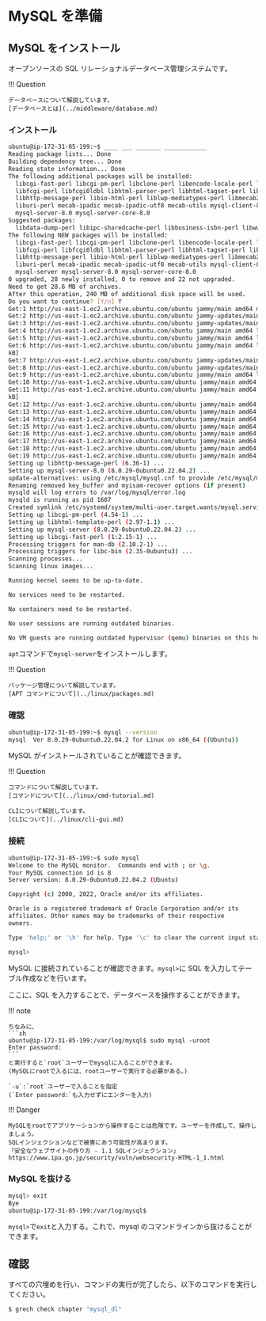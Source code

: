 # MySQL を準備

## MySQL をインストール

オープンソースの SQL リレーショナルデータベース管理システムです。

!!! Question

    データベースについて解説しています。
    [データベースとは](../middleware/database.md)

### インストール

```sh
ubuntu@ip-172-31-85-199:~$ ____ ___ _______ ____________
Reading package lists... Done
Building dependency tree... Done
Reading state information... Done
The following additional packages will be installed:
  libcgi-fast-perl libcgi-pm-perl libclone-perl libencode-locale-perl libevent-pthreads-2.1-7 libfcgi-bin
  libfcgi-perl libfcgi0ldbl libhtml-parser-perl libhtml-tagset-perl libhtml-template-perl libhttp-date-perl
  libhttp-message-perl libio-html-perl liblwp-mediatypes-perl libmecab2 libprotobuf-lite23 libtimedate-perl
  liburi-perl mecab-ipadic mecab-ipadic-utf8 mecab-utils mysql-client-8.0 mysql-client-core-8.0 mysql-common
  mysql-server-8.0 mysql-server-core-8.0
Suggested packages:
  libdata-dump-perl libipc-sharedcache-perl libbusiness-isbn-perl libwww-perl mailx tinyca
The following NEW packages will be installed:
  libcgi-fast-perl libcgi-pm-perl libclone-perl libencode-locale-perl libevent-pthreads-2.1-7 libfcgi-bin
  libfcgi-perl libfcgi0ldbl libhtml-parser-perl libhtml-tagset-perl libhtml-template-perl libhttp-date-perl
  libhttp-message-perl libio-html-perl liblwp-mediatypes-perl libmecab2 libprotobuf-lite23 libtimedate-perl
  liburi-perl mecab-ipadic mecab-ipadic-utf8 mecab-utils mysql-client-8.0 mysql-client-core-8.0 mysql-common
  mysql-server mysql-server-8.0 mysql-server-core-8.0
0 upgraded, 28 newly installed, 0 to remove and 22 not upgraded.
Need to get 28.6 MB of archives.
After this operation, 240 MB of additional disk space will be used.
Do you want to continue? [Y/n] Y
Get:1 http://us-east-1.ec2.archive.ubuntu.com/ubuntu jammy/main amd64 mysql-common all 5.8+1.0.8 [7212 B]
Get:2 http://us-east-1.ec2.archive.ubuntu.com/ubuntu jammy-updates/main amd64 mysql-client-core-8.0 amd64 8.0.29-0ubuntu0.22.04.2 [2483 kB]
Get:3 http://us-east-1.ec2.archive.ubuntu.com/ubuntu jammy-updates/main amd64 mysql-client-8.0 amd64 8.0.29-0ubuntu0.22.04.2 [22.7 kB]
Get:4 http://us-east-1.ec2.archive.ubuntu.com/ubuntu jammy/main amd64 libevent-pthreads-2.1-7 amd64 2.1.12-stable-1build3 [7642 B]
Get:5 http://us-east-1.ec2.archive.ubuntu.com/ubuntu jammy/main amd64 libmecab2 amd64 0.996-14build9 [199 kB]
Get:6 http://us-east-1.ec2.archive.ubuntu.com/ubuntu jammy/main amd64 libprotobuf-lite23 amd64 3.12.4-1ubuntu7 [208
kB]
Get:7 http://us-east-1.ec2.archive.ubuntu.com/ubuntu jammy-updates/main amd64 mysql-server-core-8.0 amd64 8.0.29-0ubuntu0.22.04.2 [16.9 MB]
Get:8 http://us-east-1.ec2.archive.ubuntu.com/ubuntu jammy-updates/main amd64 mysql-server-8.0 amd64 8.0.29-0ubuntu0.22.04.2 [1391 kB]
Get:9 http://us-east-1.ec2.archive.ubuntu.com/ubuntu jammy/main amd64 libhtml-tagset-perl all 3.20-4 [12.5 kB]
Get:10 http://us-east-1.ec2.archive.ubuntu.com/ubuntu jammy/main amd64 liburi-perl all 5.10-1 [78.8 kB]
Get:11 http://us-east-1.ec2.archive.ubuntu.com/ubuntu jammy/main amd64 libhtml-parser-perl amd64 3.76-1build2 [88.4
kB]
Get:12 http://us-east-1.ec2.archive.ubuntu.com/ubuntu jammy/main amd64 libcgi-pm-perl all 4.54-1 [188 kB]
Get:13 http://us-east-1.ec2.archive.ubuntu.com/ubuntu jammy/main amd64 libfcgi0ldbl amd64 2.4.2-2build2 [28.0 kB]
Get:14 http://us-east-1.ec2.archive.ubuntu.com/ubuntu jammy/main amd64 libfcgi-perl amd64 0.82+ds-1build1 [22.8 kB]
Get:15 http://us-east-1.ec2.archive.ubuntu.com/ubuntu jammy/main amd64 libcgi-fast-perl all 1:2.15-1 [10.5 kB]
Get:16 http://us-east-1.ec2.archive.ubuntu.com/ubuntu jammy/main amd64 libclone-perl amd64 0.45-1build3 [11.0 kB]
Get:17 http://us-east-1.ec2.archive.ubuntu.com/ubuntu jammy/main amd64 libencode-locale-perl all 1.05-1.1 [11.8 kB]
Get:18 http://us-east-1.ec2.archive.ubuntu.com/ubuntu jammy/main amd64 libfcgi-bin amd64 2.4.2-2build2 [11.2 kB]
Get:19 http://us-east-1.ec2.archive.ubuntu.com/ubuntu jammy/main amd64 libhtml-template-perl all 2.97-1.1 [59.1 kB]
Setting up libhttp-message-perl (6.36-1) ...
Setting up mysql-server-8.0 (8.0.29-0ubuntu0.22.04.2) ...
update-alternatives: using /etc/mysql/mysql.cnf to provide /etc/mysql/my.cnf (my.cnf) in auto mode
Renaming removed key_buffer and myisam-recover options (if present)
mysqld will log errors to /var/log/mysql/error.log
mysqld is running as pid 1607
Created symlink /etc/systemd/system/multi-user.target.wants/mysql.service → /lib/systemd/system/mysql.service.
Setting up libcgi-pm-perl (4.54-1) ...
Setting up libhtml-template-perl (2.97-1.1) ...
Setting up mysql-server (8.0.29-0ubuntu0.22.04.2) ...
Setting up libcgi-fast-perl (1:2.15-1) ...
Processing triggers for man-db (2.10.2-1) ...
Processing triggers for libc-bin (2.35-0ubuntu3) ...
Scanning processes...
Scanning linux images...

Running kernel seems to be up-to-date.

No services need to be restarted.

No containers need to be restarted.

No user sessions are running outdated binaries.

No VM guests are running outdated hypervisor (qemu) binaries on this host.
```

`apt`コマンドで`mysql-server`をインストールします。

!!! Question

    パッケージ管理について解説しています。
    [APT コマンドについて](../linux/packages.md)

### 確認

```sh
ubuntu@ip-172-31-85-199:~$ mysql --version
mysql  Ver 8.0.29-0ubuntu0.22.04.2 for Linux on x86_64 ((Ubuntu))
```

MySQL がインストールされていることが確認できます。

!!! Question

    コマンドについて解説しています。
    [コマンドについて](../linux/cmd-tutorial.md)

    CLIについて解説しています。
    [CLIについて](../linux/cli-gui.md)

### 接続

```sh
ubuntu@ip-172-31-85-199:~$ sudo mysql
Welcome to the MySQL monitor.  Commands end with ; or \g.
Your MySQL connection id is 8
Server version: 8.0.29-0ubuntu0.22.04.2 (Ubuntu)

Copyright (c) 2000, 2022, Oracle and/or its affiliates.

Oracle is a registered trademark of Oracle Corporation and/or its
affiliates. Other names may be trademarks of their respective
owners.

Type 'help;' or '\h' for help. Type '\c' to clear the current input statement.

mysql>
```

MySQL に接続されていることが確認できます。`mysql>`に SQL を入力してテーブル作成などを行います。

ここに、SQL を入力することで、データベースを操作することができます。

!!! note

    ちなみに、
    ```sh
    ubuntu@ip-172-31-85-199:/var/log/mysql$ sudo mysql -uroot
    Enter password:
    ```
    と実行すると`root`ユーザーでmysqlに入ることができます。
    (MySQLにrootで入るには、rootユーザーで実行する必要がある。)

    `-u`:`root`ユーザーで入ることを指定
    (`Enter password:`も入力せずにエンターを入力)

!!! Danger

    MySQLをrootでアプリケーションから操作することは危険です。ユーザーを作成して、操作しましょう。
    SQLインジェクションなどで被害にあう可能性が高まります。
    「安全なウェブサイトの作り方 - 1.1 SQLインジェクション」
    https://www.ipa.go.jp/security/vuln/websecurity-HTML-1_1.html

### MySQL を抜ける

```sh
mysql> exit
Bye
ubuntu@ip-172-31-85-199:/var/log/mysql$
```

`mysql>`で`exit`と入力する。これで、mysql のコマンドラインから抜けることができます。

## 確認

すべての穴埋めを行い、コマンドの実行が完了したら、以下のコマンドを実行してください。

```sh
$ grech check chapter "mysql_dl"
```
